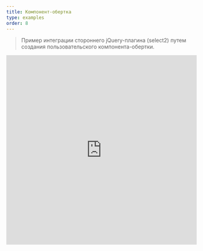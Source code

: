 ```yaml
---
title: Компонент-обертка
type: examples
order: 8
---
```


> Пример интеграции стороннего jQuery-плагина (select2) путем создания пользовательского компонента-обертки.

<iframe width="100%" height="500" src="https://jsfiddle.net/yyx990803/fruqrvdL/embedded/result,html,js,css" allowfullscreen="allowfullscreen" frameborder="0"></iframe>
